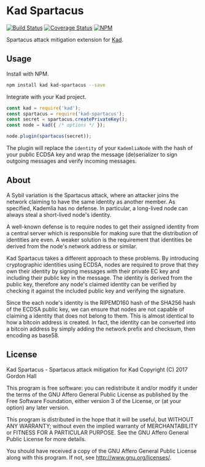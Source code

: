 Kad Spartacus
=============

[![Build Status](https://img.shields.io/travis/kadtools/kad-spartacus.svg?style=flat-square)](https://travis-ci.org/kadtools/kad-spartacus)
[![Coverage Status](https://img.shields.io/coveralls/kadtools/kad-spartacus.svg?style=flat-square)](https://coveralls.io/r/kadtools/kad-spartacus)
[![NPM](https://img.shields.io/npm/v/kad-spartacus.svg?style=flat-square)](https://www.npmjs.com/package/kad-spartacus)

Spartacus attack mitigation extension for
[Kad](https://github.com/kadtools/kad).

Usage
-----

Install with NPM.

```bash
npm install kad kad-spartacus --save
```

Integrate with your Kad project.

```js
const kad = require('kad');
const spartacus = require('kad-spartacus');
const secret = spartacus.createPrivateKey();
const node = kad({ /* options */ });

node.plugin(spartacus(secret));
```

The plugin will replace the `identity` of your `KademliaNode` with the hash of 
your public ECDSA key and wrap the message (de)serializer to sign outgoing 
messages and verify incoming messages.

About
-----

A Sybil variation is the Spartacus attack, where an attacker joins the network
claiming to have the same identity as another member. As specified, Kademlia has
no defense. In particular, a long-lived node can always steal a short-lived
node's identity.

A well-known defense is to require nodes to get their assigned identity from a
central server which is responsible for making sure that the distribution of
identities are even. A weaker solution is the requirement that identities be 
derived from the node's network address or similar.

Kad Spartacus takes a different approach to these problems. By introducing
cryptographic identities using ECDSA, nodes are required to prove that they
own their identity by signing messages with their private EC key and including
their public key in the message. The identity is derived from the public key,
therefore any node's claimed identity can be verified by checking it against the
included public key and verifying the signature.

Since the each node's identity is the RIPEMD160 hash of the SHA256 hash of the
ECDSA public key, we can ensure that nodes are not capable of claiming a
identity that does not belong to them. This is almost identical to how a
bitcoin address is created. In fact, the identity can be converted into a
bitcoin address by simply adding the network prefix and checksum, then encoding
as base58.

License
-------

Kad Spartacus - Spartacus attack mitigation for Kad
Copyright (C) 2017 Gordon Hall

This program is free software: you can redistribute it and/or modify
it under the terms of the GNU Affero General Public License as published by
the Free Software Foundation, either version 3 of the License, or
(at your option) any later version.

This program is distributed in the hope that it will be useful,
but WITHOUT ANY WARRANTY; without even the implied warranty of
MERCHANTABILITY or FITNESS FOR A PARTICULAR PURPOSE.  See the
GNU Affero General Public License for more details.

You should have received a copy of the GNU Affero General Public License
along with this program.  If not, see http://www.gnu.org/licenses/.


